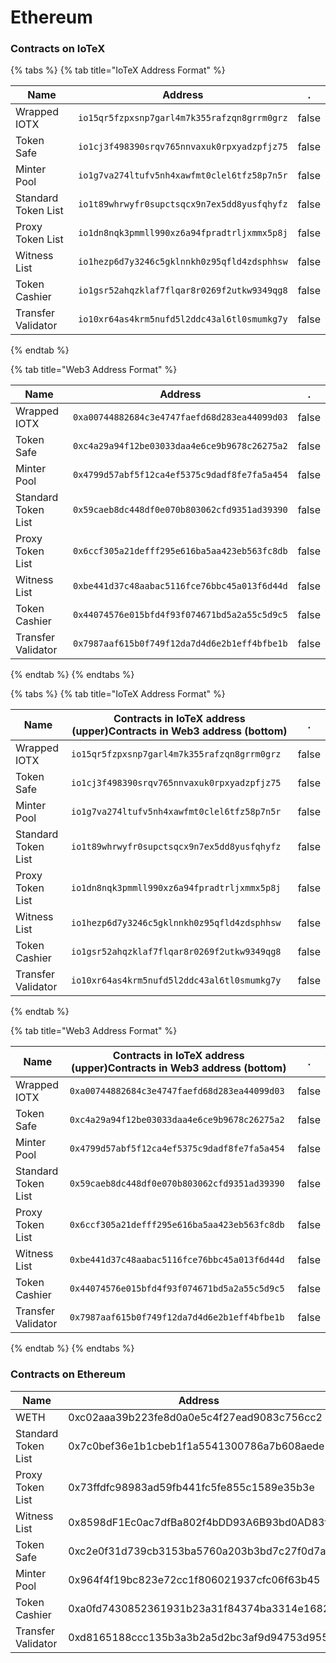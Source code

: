 # Ethereum

### Contracts on IoTeX

{% tabs %}
{% tab title="IoTeX Address Format" %}


<table><thead><tr><th>Name</th><th>Address</th><th data-type="checkbox" data-hidden>.</th></tr></thead><tbody><tr><td>Wrapped IOTX</td><td><code>io15qr5fzpxsnp7garl4m7k355rafzqn8grrm0grz</code></td><td>false</td></tr><tr><td>Token Safe</td><td><code>io1cj3f498390srqv765nnvaxuk0rpxyadzpfjz75</code></td><td>false</td></tr><tr><td>Minter Pool</td><td><code>io1g7va274ltufv5nh4xawfmt0clel6tfz58p7n5r</code></td><td>false</td></tr><tr><td>Standard Token List</td><td><code>io1t89whrwyfr0supctsqcx9n7ex5dd8yusfqhyfz</code></td><td>false</td></tr><tr><td>Proxy Token List</td><td><code>io1dn8nqk3pmmll990xz6a94fpradtrljxmmx5p8j</code></td><td>false</td></tr><tr><td>Witness List</td><td><code>io1hezp6d7y3246c5gklnnkh0z95qfld4zdsphhsw</code></td><td>false</td></tr><tr><td>Token Cashier</td><td><code>io1gsr52ahqzklaf7flqar8r0269f2utkw9349qg8</code></td><td>false</td></tr><tr><td>Transfer Validator</td><td><code>io10xr64as4krm5nufd5l2ddc43al6tl0smumkg7y</code></td><td>false</td></tr></tbody></table>
{% endtab %}

{% tab title="Web3 Address Format" %}


<table><thead><tr><th>Name</th><th>Address</th><th data-type="checkbox" data-hidden>.</th></tr></thead><tbody><tr><td>Wrapped IOTX</td><td><code>0xa00744882684c3e4747faefd68d283ea44099d03</code></td><td>false</td></tr><tr><td>Token Safe</td><td><code>0xc4a29a94f12be03033daa4e6ce9b9678c26275a2</code></td><td>false</td></tr><tr><td>Minter Pool</td><td><code>0x4799d57abf5f12ca4ef5375c9dadf8fe7fa5a454</code></td><td>false</td></tr><tr><td>Standard Token List</td><td><code>0x59caeb8dc448df0e070b803062cfd9351ad39390</code></td><td>false</td></tr><tr><td>Proxy Token List</td><td><code>0x6ccf305a21defff295e616ba5aa423eb563fc8db</code></td><td>false</td></tr><tr><td>Witness List</td><td><code>0xbe441d37c48aabac5116fce76bbc45a013f6d44d</code></td><td>false</td></tr><tr><td>Token Cashier</td><td><code>0x44074576e015bfd4f93f074671bd5a2a55c5d9c5</code></td><td>false</td></tr><tr><td>Transfer Validator</td><td><code>0x7987aaf615b0f749f12da7d4d6e2b1eff4bfbe1b</code></td><td>false</td></tr></tbody></table>
{% endtab %}
{% endtabs %}



{% tabs %}
{% tab title="IoTeX Address Format" %}


<table><thead><tr><th>Name</th><th>Contracts in IoTeX address (upper)Contracts in Web3 address (bottom)</th><th data-type="checkbox" data-hidden>.</th></tr></thead><tbody><tr><td>Wrapped IOTX</td><td><code>io15qr5fzpxsnp7garl4m7k355rafzqn8grrm0grz</code></td><td>false</td></tr><tr><td>Token Safe</td><td><code>io1cj3f498390srqv765nnvaxuk0rpxyadzpfjz75</code></td><td>false</td></tr><tr><td>Minter Pool</td><td><code>io1g7va274ltufv5nh4xawfmt0clel6tfz58p7n5r</code></td><td>false</td></tr><tr><td>Standard Token List</td><td><code>io1t89whrwyfr0supctsqcx9n7ex5dd8yusfqhyfz</code></td><td>false</td></tr><tr><td>Proxy Token List</td><td><code>io1dn8nqk3pmmll990xz6a94fpradtrljxmmx5p8j</code></td><td>false</td></tr><tr><td>Witness List</td><td><code>io1hezp6d7y3246c5gklnnkh0z95qfld4zdsphhsw</code></td><td>false</td></tr><tr><td>Token Cashier</td><td><code>io1gsr52ahqzklaf7flqar8r0269f2utkw9349qg8</code></td><td>false</td></tr><tr><td>Transfer Validator</td><td><code>io10xr64as4krm5nufd5l2ddc43al6tl0smumkg7y</code></td><td>false</td></tr></tbody></table>
{% endtab %}

{% tab title="Web3 Address Format" %}


<table><thead><tr><th>Name</th><th>Contracts in IoTeX address (upper)Contracts in Web3 address (bottom)</th><th data-type="checkbox" data-hidden>.</th></tr></thead><tbody><tr><td>Wrapped IOTX</td><td><code>0xa00744882684c3e4747faefd68d283ea44099d03</code></td><td>false</td></tr><tr><td>Token Safe</td><td><code>0xc4a29a94f12be03033daa4e6ce9b9678c26275a2</code></td><td>false</td></tr><tr><td>Minter Pool</td><td><code>0x4799d57abf5f12ca4ef5375c9dadf8fe7fa5a454</code></td><td>false</td></tr><tr><td>Standard Token List</td><td><code>0x59caeb8dc448df0e070b803062cfd9351ad39390</code></td><td>false</td></tr><tr><td>Proxy Token List</td><td><code>0x6ccf305a21defff295e616ba5aa423eb563fc8db</code></td><td>false</td></tr><tr><td>Witness List</td><td><code>0xbe441d37c48aabac5116fce76bbc45a013f6d44d</code></td><td>false</td></tr><tr><td>Token Cashier</td><td><code>0x44074576e015bfd4f93f074671bd5a2a55c5d9c5</code></td><td>false</td></tr><tr><td>Transfer Validator</td><td><code>0x7987aaf615b0f749f12da7d4d6e2b1eff4bfbe1b</code></td><td>false</td></tr></tbody></table>
{% endtab %}
{% endtabs %}

### Contracts on Ethereum

<table><thead><tr><th>Name</th><th>Address</th><th data-type="checkbox" data-hidden>.</th></tr></thead><tbody><tr><td>WETH</td><td>0xc02aaa39b223fe8d0a0e5c4f27ead9083c756cc2</td><td>false</td></tr><tr><td>Standard Token List</td><td>0x7c0bef36e1b1cbeb1f1a5541300786a7b608aede</td><td>false</td></tr><tr><td>Proxy Token List</td><td>0x73ffdfc98983ad59fb441fc5fe855c1589e35b3e</td><td>false</td></tr><tr><td>Witness List</td><td>0x8598dF1Ec0ac7dfBa802f4bDD93A6B93bd0AD83f</td><td>false</td></tr><tr><td>Token Safe</td><td>0xc2e0f31d739cb3153ba5760a203b3bd7c27f0d7a</td><td>false</td></tr><tr><td>Minter Pool</td><td>0x964f4f19bc823e72cc1f806021937cfc06f63b45</td><td>false</td></tr><tr><td>Token Cashier</td><td>0xa0fd7430852361931b23a31f84374ba3314e1682</td><td>false</td></tr><tr><td>Transfer Validator</td><td>0xd8165188ccc135b3a3b2a5d2bc3af9d94753d955</td><td>false</td></tr></tbody></table>

